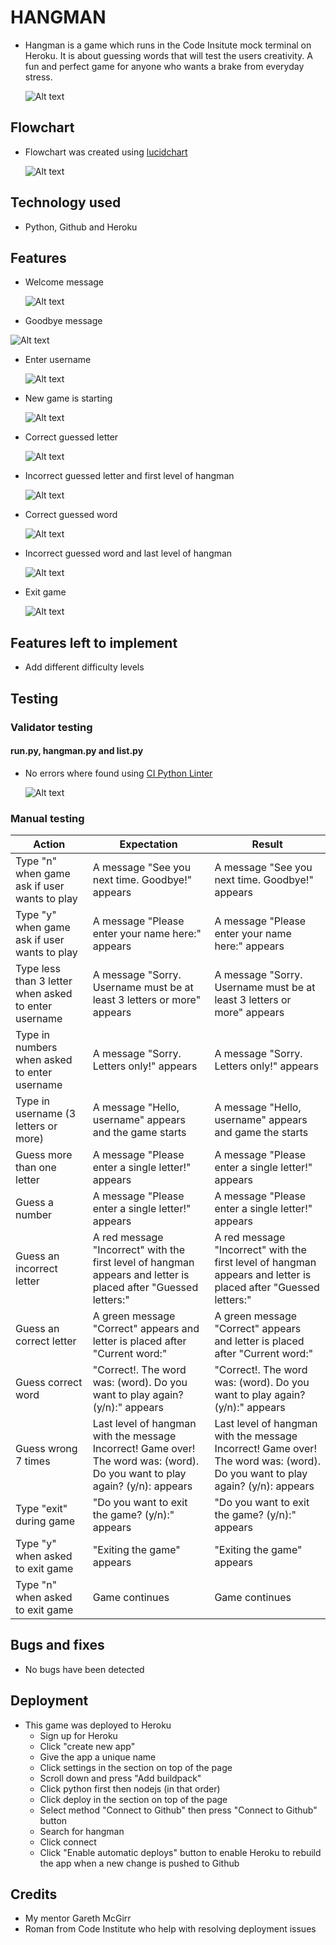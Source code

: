 # HANGMAN

* Hangman is a game which runs in the Code Insitute mock terminal on Heroku.
It is about guessing words that will test the users creativity. A fun and perfect game for anyone who wants a brake from everyday stress. 

  ![Alt text](README-Images/README-Am_I_Responsive.png)

## Flowchart

* Flowchart was created using [lucidchart](https://www.lucidchart.com/pages/)

  ![Alt text](README-Images/README_flowchart.png)

## Technology used

* Python, Github and Heroku

## Features

* Welcome message

  ![Alt text](README-Images/README_welcome_message.png)

* Goodbye message

 ![Alt text](README-Images/README_no_play.png)

* Enter username

  ![Alt text](README-Images/README_username.png)

* New game is starting

  ![Alt text](README-Images/README_game_is_starting.png)

* Correct guessed letter

  ![Alt text](README-Images/README_Correct_guessed_letter.png)

* Incorrect guessed letter and first level of hangman

  ![Alt text](README-Images/README_Incorrect_guessed_letter.png)

* Correct guessed word

  ![Alt text](README-Images/README_Correct_guessed_word.png)

* Incorrect guessed word and last level of hangman

  ![Alt text](README-Images/README_Incorrect_guessed_word.png)

* Exit game

  ![Alt text](README-Images/README_exit_game.png)

## Features left to implement

* Add different difficulty levels

## Testing

### Validator testing 

#### run.py, hangman.py and list.py

* No errors where found using [CI Python Linter](https://pep8ci.herokuapp.com/#)

  ![Alt text](README-Images/README_python_validator.png)

### Manual testing

| Action | Expectation| Result|
| --- | --- | --- |
| Type "n" when game ask if user wants to play | A message "See you next time. Goodbye!" appears | A message "See you next time. Goodbye!" appears |
| Type "y" when game ask if user wants to play | A message "Please enter your name here:" appears | A message "Please enter your name here:" appears |
| Type less than 3 letter when asked to enter username | A message "Sorry. Username must be at least 3 letters or more" appears | A message "Sorry. Username must be at least 3 letters or more" appears |
| Type in numbers when asked to enter username |  A message "Sorry. Letters only!" appears | A message "Sorry. Letters only!" appears |
| Type in username (3 letters or more) | A message "Hello, username" appears and the game starts | A message "Hello, username" appears and game the starts |
| Guess more than one letter | A message "Please enter a single letter!" appears | A message "Please enter a single letter!" appears |
| Guess a number | A message "Please enter a single letter!" appears | A message "Please enter a single letter!" appears |
| Guess an incorrect letter | A red message "Incorrect" with the first level of hangman appears and letter is placed after "Guessed letters:" | A red message "Incorrect" with the first level of hangman appears and letter is placed after "Guessed letters:" |
| Guess an correct letter | A green message "Correct" appears and letter is placed after "Current word:" | A green message "Correct" appears and letter is placed after "Current word:" |
| Guess correct word | "Correct!. The word was: (word). Do you want to play again? (y/n):" appears | "Correct!. The word was: (word). Do you want to play again? (y/n):" appears |
| Guess wrong 7 times | Last level of hangman with the message Incorrect! Game over! The word was: (word). Do you want to play again? (y/n): appears | Last level of hangman with the message Incorrect! Game over! The word was: (word). Do you want to play again? (y/n): appears |
| Type "exit" during game | "Do you want to exit the game? (y/n):" appears | "Do you want to exit the game? (y/n):" appears |
| Type "y" when asked to exit game | "Exiting the game" appears | "Exiting the game" appears |
| Type "n" when asked to exit game | Game continues | Game continues |


## Bugs and fixes

* No bugs have been detected

## Deployment

* This game was deployed to Heroku
  * Sign up for Heroku
  * Click "create new app"
  * Give the app a unique name
  * Click settings in the section on top of the page
  * Scroll down and press "Add buildpack"
  * Click python first then nodejs (in that order)
  * Click deploy in the section on top of the page
  * Select method "Connect to Github" then press "Connect to Github" button 
  * Search for hangman
  * Click connect
  * Click "Enable automatic deploys" button to enable Heroku to rebuild the app when a new change is pushed to Github
  

## Credits

* My mentor Gareth McGirr
* Roman from Code Institute who help with resolving deployment issues